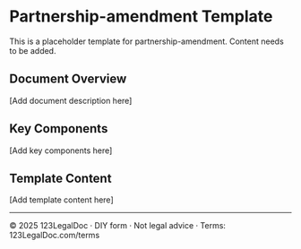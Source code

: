 # Partnership-amendment Template

This is a placeholder template for partnership-amendment. Content needs to be added.

## Document Overview
[Add document description here]

## Key Components
[Add key components here]

## Template Content
[Add template content here]

---
© 2025 123LegalDoc · DIY form · Not legal advice · Terms: 123LegalDoc.com/terms
